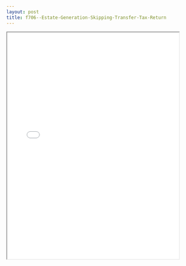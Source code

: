 ```yaml
---
layout: post
title: f706--Estate-Generation-Skipping-Transfer-Tax-Return
---
```


<div class="pdf-container">
<iframe src="/ea/assets/pdfs/f706--Estate-Generation-Skipping-Transfer-Tax-Return.pdf" height="600" width="90%" allowFullScreen="true"></iframe>
</div>

